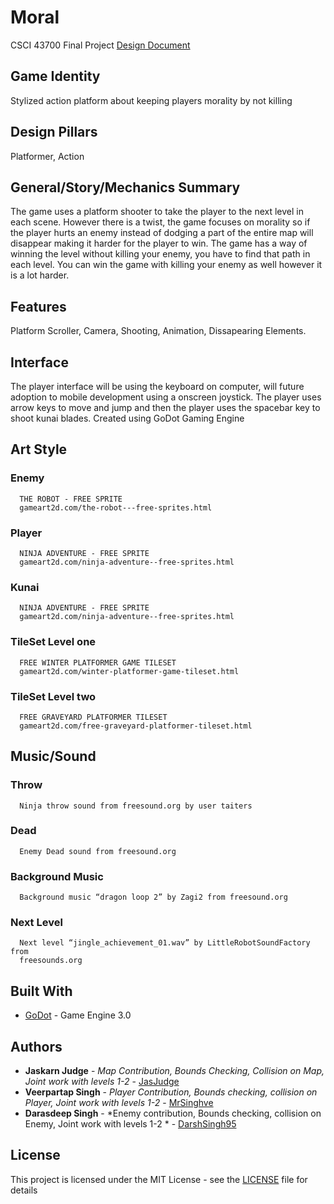 # Moral
CSCI 43700 Final Project
[Design Document](GameDocumentation.pdf)


## Game Identity
Stylized action platform about keeping players morality by not killing

## Design Pillars
Platformer, Action

## General/Story/Mechanics Summary
The game uses a platform shooter to take the player to the next level in each scene.
However there is a twist, the game focuses on morality so if the player hurts an enemy
instead of dodging a part of the entire map will disappear making it harder for the player to
win. The game has a way of winning the level without killing your enemy, you have to find
that path in each level. You can win the game with killing your enemy as well however it is a
lot harder.

## Features
Platform Scroller, Camera, Shooting, Animation, Dissapearing Elements.

## Interface
The player interface will be using the keyboard on computer, will future adoption to
mobile development using a onscreen joystick. The player uses arrow keys to move and jump
and then the player uses the spacebar key to shoot kunai blades.
Created using GoDot Gaming Engine

## Art Style
  ### Enemy
  ```
    THE ROBOT - FREE SPRITE
    gameart2d.com/the-robot---free-sprites.html
  ```
    
  ### Player
  ```
    NINJA ADVENTURE - FREE SPRITE
    gameart2d.com/ninja-adventure--free-sprites.html
  ```
  ### Kunai
  ```
    NINJA ADVENTURE - FREE SPRITE
    gameart2d.com/ninja-adventure--free-sprites.html
  ```
  ### TileSet Level one
  ```
    FREE WINTER PLATFORMER GAME TILESET
    gameart2d.com/winter-platformer-game-tileset.html
  ```
  ### TileSet Level two
  ```
    FREE GRAVEYARD PLATFORMER TILESET
    gameart2d.com/free-graveyard-platformer-tileset.html
  ```

## Music/Sound
  ### Throw
  ```
    Ninja throw sound from freesound.org by user taiters
  ```
  ### Dead
  ```
    Enemy Dead sound from freesound.org
  ```
  ### Background Music
  ```
    Background music “dragon loop 2” by Zagi2 from freesound.org
  ```
  ### Next Level
  ```
    Next level “jingle_achievement_01.wav” by LittleRobotSoundFactory from
    freesounds.org
  ```
## Built With

* [GoDot](http://docs.godotengine.org/en/3.0/) - Game Engine 3.0

## Authors

* **Jaskarn Judge** - *Map Contribution, Bounds Checking, Collision on Map, Joint work with levels 1-2* - [JasJudge](https://github.com/JasJudge)
* **Veerpartap Singh** - *Player Contribution, Bounds checking, collision on Player, Joint work with levels 1-2* - [MrSinghve](https://github.com/MrSinghve)
* **Darasdeep Singh** - *Enemy contribution, Bounds checking, collision on Enemy, Joint work with levels 1-2 * - [DarshSingh95](https://github.com/DarshSingh95)

## License

This project is licensed under the MIT License - see the [LICENSE](LICENSE) file for details
